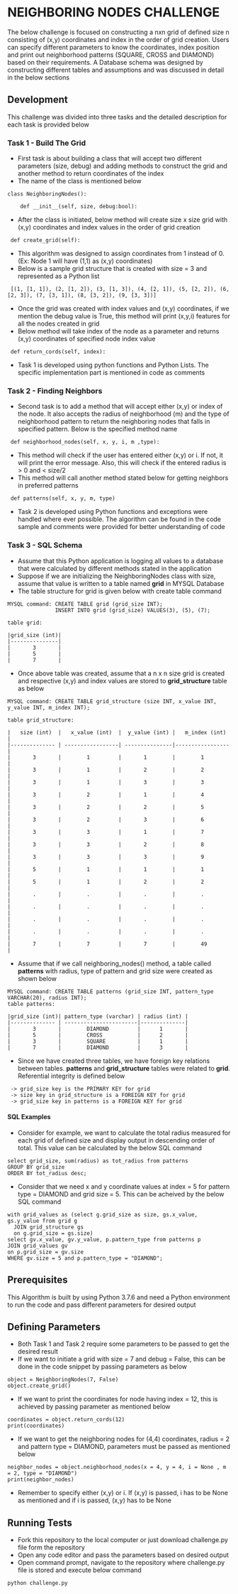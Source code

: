 # NEIGHBORING NODES CHALLENGE

The below challenge is focused on constructing a nxn grid of defined size n consisting of (x,y) coordinates and index in the order of grid creation. Users can specify different parameters to know the coordinates, index position and print out neighborhood patterns (SQUARE, CROSS and DIAMOND) based on their requirements. A Database schema was designed by constructing different tables and assumptions and was discussed in detail in the below sections


## Development

This challenge was divided into three tasks and the detailed description for each task is provided below

### Task 1 - Build The Grid
* First task is about building a class that will accept two different parameters (size, debug) and adding methods to construct the grid and another method to return coordinates of the index
* The name of the class is mentioned below
```
class NeighboringNodes():

    def __init__(self, size, debug:bool):
```
* After the class is initiated, below method will create size x size grid with (x,y) coordinates and index values in the order of grid creation
```
 def create_grid(self):
```
* This algorithm was designed to assign coordinates from 1 instead of 0. (Ex: Node 1 will have (1,1) as (x,y) coordinates)
* Below is a sample grid structure that is created with size = 3 and represented as a Python list
```
 [(1, [1, 1]), (2, [1, 2]), (3, [1, 3]), (4, [2, 1]), (5, [2, 2]), (6, [2, 3]), (7, [3, 1]), (8, [3, 2]), (9, [3, 3])]
```
* Once the grid was created with index values and (x,y) coordinates, if we mention the debug value is True, this method will print (x,y,i) features for all the nodes created in grid
* Below method will take index of the node as a parameter and returns (x,y) coordinates of specified node index value
```
 def return_cords(self, index):
```
* Task 1 is developed using python functions and Python Lists. The specific implementation part is mentioned in code as comments

### Task 2 - Finding Neighbors
* Second task is to add a method that will accept either (x,y) or index of the node. It also accepts the radius of neighborhood (m) and the type of neighborhood pattern to return the neighboring nodes that falls in specified pattern. Below is the specified method name
```
 def neighborhood_nodes(self, x, y, i, m ,type):
```
* This method will check if the user has entered either (x,y) or i. If not, it will print the error message. Also, this will check if the entered radius is > 0 and < size/2
* This method will call another method stated below for getting neighbors in preferred patterns
```
 def patterns(self, x, y, m, type)
```
* Task 2 is developed using Python functions and exceptions were handled where ever possible. The algorithm can be found in the code sample and comments were provided for better understanding of code

### Task 3 - SQL Schema
* Assume that this Python application is logging all values to a database that were calculated by different methods stated in the application
* Suppose if we are initializing the NeighboringNodes class with size, assume that value is written to a table named **grid** in MYSQL Database
* The table structure for grid is given below with create table command
```
MYSQL command: CREATE TABLE grid (grid_size INT);
               INSERT INTO grid (grid_size) VALUES(3), (5), (7);

table grid:

|grid_size (int)|
|---------------|
|       3       |
|       5       |
|       7       |
```
* Once above table was created, assume that a n x n size grid is created and respective (x,y) and index values are stored to **grid_structure** table as below
```
MYSQL command: CREATE TABLE grid_structure (size INT, x_value INT, y_value INT, m_index INT);

table grid_structure:

|   size (int)  |   x_value (int)  |  y_value (int) |   m_index (int) |
|-------------- | -----------------| ---------------|-----------------|
|       3       |        1         |       1        |        1        |
|       3       |        1         |       2        |        2        |
|       3       |        1         |       3        |        3        |
|       3       |        2         |       1        |        4        |
|       3       |        2         |       2        |        5        |
|       3       |        2         |       3        |        6        |
|       3       |        3         |       1        |        7        |
|       3       |        3         |       2        |        8        |
|       3       |        3         |       3        |        9        |
|       5       |        1         |       1        |        1        |
|       5       |        1         |       2        |        2        |
|       .       |        .         |       .        |        .        |
|       .       |        .         |       .        |        .        |
|       .       |        .         |       .        |        .        |
|       .       |        .         |       .        |        .        |
|       7       |        7         |       7        |        49       |
```
* Assume that if we call neighboring_nodes() method, a table called **patterns** with radius, type of pattern and grid size were created as shown below
```
MYSQL command: CREATE TABLE patterns (grid_size INT, pattern_type VARCHAR(20), radius INT);
table patterns:

|grid_size (int)| pattern_type (varchar) | radius (int) |
|-------------- | -----------------------|--------------|
|       3       |        DIAMOND         |      1       |
|       5       |        CROSS           |      2       |
|       3       |        SQUARE          |      1       |
|       7       |        DIAMOND         |      3       |
```
* Since we have created three tables, we have foreign key relations between tables. **patterns** and **grid_structure** tables were related to **grid**. Referential integrity is defined below
```
 -> grid_size key is the PRIMARY KEY for grid
 -> size key in grid_structure is a FOREIGN KEY for grid
 -> grid_size key in patterns is a FOREIGN KEY for grid
```
#### SQL Examples
* Consider for example, we want to calculate the total radius measured for each grid of defined size and display output in descending order of total. This value can be calculated by the below SQL command
```
select grid_size, sum(radius) as tot_radius from patterns
GROUP BY grid_size
ORDER BY tot_radius desc;
```
* Consider that we need x and y coordinate values at index = 5 for pattern type = DIAMOND and grid size = 5. This can be acheived by the below SQL command
```
with grid_values as (select g.grid_size as size, gs.x_value, gs.y_value from grid g
  JOIN grid_structure gs
  on g.grid_size = gs.size)
select gv.x_value, gv.y_value, p.pattern_type from patterns p
JOIN grid_values gv
on p.grid_size = gv.size
WHERE gv.size = 5 and p.pattern_type = "DIAMOND";
```
## Prerequisites
This Algorithm is built by using Python 3.7.6 and need a Python environment to run the code and pass different parameters for desired output

## Defining Parameters
* Both Task 1 and Task 2 require some parameters to be passed to get the desired result
* If we want to initiate a grid with size = 7 and debug = False, this can be done in the code snippet by passing parameters as below
```
object = NeighboringNodes(7, False)
object.create_grid()
```
* If we want to print the coordinates for node having index = 12, this is achieved by passing parameter as mentioned below
```
coordinates = object.return_cords(12)
print(coordinates)
```
* If we want to get the neighboring nodes for (4,4) coordinates, radius = 2 and pattern type = DIAMOND, parameters must be passed as mentioned below
```
neighbor_nodes = object.neighborhood_nodes(x = 4, y = 4, i = None , m = 2, type = "DIAMOND")
print(neighbor_nodes)
```
* Remember to specify either (x,y) or i. If (x,y) is passed, i has to be None as mentioned and if i is passed, (x,y) has to be None

## Running Tests
* Fork this repository to the local computer or just download challenge.py file form the repository
* Open any code editor and pass the parameters based on desired output
* Open command prompt, navigate to the repository where challenge.py file is stored and execute below command
```
python challenge.py
```
